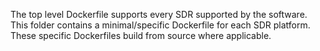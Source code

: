 The top level Dockerfile supports every SDR supported by the software. This folder contains a minimal/specific Dockerfile for each SDR platform. These specific Dockerfiles build from source where applicable.
